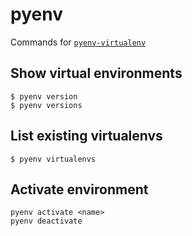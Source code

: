 # pyenv

Commands for [`pyenv-virtualenv`](https://github.com/pyenv/pyenv-virtualenv)

## Show virtual environments

```
$ pyenv version
$ pyenv versions
```

## List existing virtualenvs

`$ pyenv virtualenvs`

## Activate environment

```
pyenv activate <name>
pyenv deactivate
```
